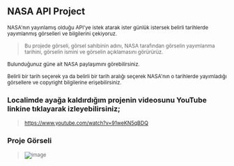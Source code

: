 ## NASA API Project

<sub> NASA'nın yayınlamış olduğu API'ye istek atarak ister günlük istersek belirli tarihlerde yayımlanmış görselleri ve bilgilerini çekiyoruz. </sub>

> <sub> Bu projede görseli, görsel sahibinin adını, NASA tarafından görselin yayımlanma tarihini, görselin ismini ve görselin açıklamasını görürürüz. </sub>

<sub> Bulunduğunuz güne ait NASA paylaşımını görebilirsiniz. </sub>

<sub> Belirli bir tarih seçerek ya da belirli bir tarih aralığı seçerek NASA'nın o tarihlerde yayımladığı görsellere ve copyright bilgilerine erişebilirsiniz. </sub>

### Localimde ayağa kaldırdığım projenin videosunu YouTube linkine tıklayarak izleyebilirsiniz;

> <sub> https://www.youtube.com/watch?v=91weKN5qBDQ </sub>

### Proje Görseli

> <sub> ![image](https://user-images.githubusercontent.com/103066696/229352623-8b87a138-db07-4c35-8b45-6a03e01c18fb.png) </sub>
